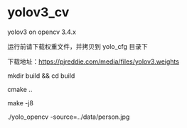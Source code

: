 # yolov3_cv
yolov3 on opencv 3.4.x

运行前请下载权重文件，并拷贝到 yolo_cfg 目录下

下载地址：https://pjreddie.com/media/files/yolov3.weights

mkdir build && cd build

cmake ..

make -j8

./yolo_opencv -source=../data/person.jpg 

